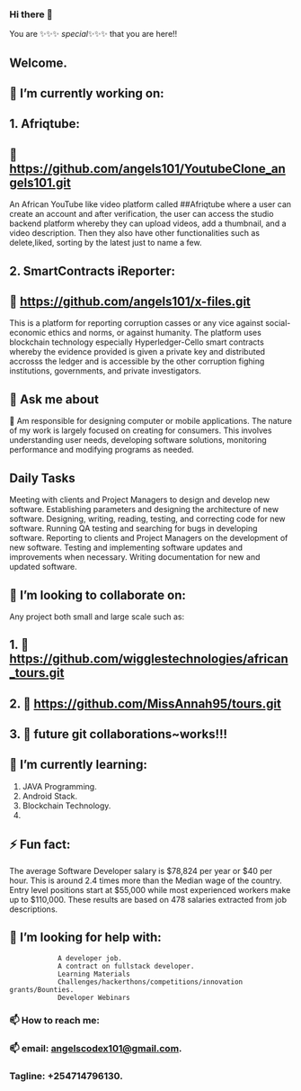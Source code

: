 ### Hi there 👋
You are   ✨✨✨ _special_✨✨✨ that you are here!!
## Welcome.
<!--
**angels101/angels101** is a ✨ _special_ ✨ repository because its `README.md` (this file) appears on your GitHub profile.

Here are some ideas to get you started:

- 🔭 I’m currently working on ...
- 🌱 I’m currently learning ...
- 👯 I’m looking to collaborate on ...
- 🤔 I’m looking for help with ...
- 💬 Ask me about ...
- 📫 How to reach me: ...
- 😄 Pronouns: ...
- ⚡ Fun fact: ...
-->

## 🔭 I’m currently working on: 

##  1. Afriqtube:
## 🔭 https://github.com/angels101/YoutubeClone_angels101.git 
An African YouTube like video platform called  ##Afriqtube where a user can create an account and after verification, the user can access the studio backend platform whereby they can upload videos, add a thumbnail, and a video description. Then they also have other functionalities such as delete,liked, sorting by the latest just to name a few.

## 2. SmartContracts iReporter:
## 🔭 https://github.com/angels101/x-files.git
This is a platform for reporting corruption casses or any vice against social-economic ethics and norms, or against humanity. The platform uses blockchain technology especially Hyperledger-Cello smart contracts whereby the evidence provided is given a private key and distributed accrosss the ledger and is accessible by the other corruption fighing institutions, governments, and private investigators.
<br>

##  💬 Ask me about
 <p> 🌱 Am responsible for designing computer or mobile applications. The nature of my work is largely focused on creating for consumers. 
          This involves understanding user needs, developing software solutions, monitoring performance and modifying programs as needed.</p>
          
 ##   Daily Tasks
 Meeting with clients and Project Managers to design and develop new software.
Establishing parameters and designing the architecture of new software.
Designing, writing, reading, testing, and correcting code for new software.
Running QA testing and searching for bugs in developing software.
Reporting to clients and Project Managers on the development of new software.
Testing and implementing software updates and improvements when necessary.
Writing documentation for new and updated software.


## 👯 I’m looking to collaborate on:
Any project both small and large scale such as:

## 1. 👯 https://github.com/wigglestechnologies/african_tours.git
## 2. 👯 https://github.com/MissAnnah95/tours.git
## 3. 👯 future git collaborations~works!!!  

## 🌱 I’m currently learning:
1. JAVA Programming.
2. Android Stack.
3. Blockchain Technology.
4. 


##    ⚡ Fun fact: 

The average Software Developer salary is $78,824 per year or $40 per hour. This is around 2.4 times more than the Median wage of the country. 
          Entry level positions start at $55,000 while most experienced workers make up to $110,000. These results are based on 478 salaries extracted from job descriptions.

##          🤔 I’m looking for help with:
                A developer job.
                A contract on fullstack developer.
                Learning Materials
                Challenges/hackerthons/competitions/innovation grants/Bounties.
                Developer Webinars 
                
          
 ###           📫 How to reach me:
          
 ###           📫 email:     angelscodex101@gmail.com.
 
 
 ###           Tagline:    +254714796130.
                
                
            
           
